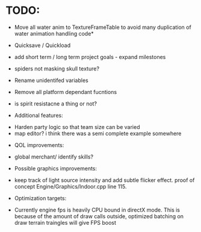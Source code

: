# TODO:

* Move all water anim to TextureFrameTable to avoid many duplication of water animation handling code*

* Quicksave / Quickload

* add short term / long term project goals - expand milestones

* spiders not masking skull texture?

* Rename unidentifed variables
* Remove all platform dependant fucntions

* is spirit resistacne a thing or not?

* Additional features:
- Harden party logic so that team size can be varied
- map editor? i think there was a semi complete example somewhere


* QOL improvements:
-  global merchant/ identify skills?


* Possible graphics improvements:
- keep track of light source intensity and add subtle flicker effect. proof of concept Engine/Graphics/Indoor.cpp line 115.



* Optimization targets:
- Currently engine fps is heavily CPU bound in directX mode. This is because of the amount of draw calls outside, optimized batching on draw terrain traingles will give FPS boost

